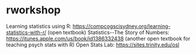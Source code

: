 # rworkshop
Learning statistics using R: https://compcogscisydney.org/learning-statistics-with-r/ (open textbook)
Statistics--The Story of Numbers: https://itunes.apple.com/us/book/id1386332438 (another open textbook for teaching psych stats with R)
Open Stats Lab: https://sites.trinity.edu/osl 
